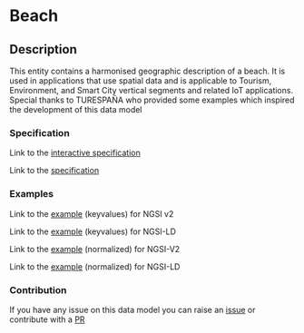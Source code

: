 # Beach

## Description 

This entity contains a harmonised geographic description of a beach. It is used in applications that use
spatial data and is applicable to Tourism, Environment, and Smart City vertical segments and related IoT
applications. Special thanks to TURESPAÑA who provided some examples which inspired the development of this data model

### Specification

Link to the [interactive specification](https://swagger.lab.fiware.org/?url=https://smart-data-models.github.io/dataModel.PointOfInterest/Beach/swagger.yaml)

Link to the [specification](https://github.com/smart-data-models/dataModel.PointOfInterest/blob/master/Beach/doc/spec.md)
### Examples

Link to the [example](https://smart-data-models.github.io/dataModel.PointOfInterest/Beach/examples/example.json) (keyvalues) for NGSI v2

Link to the [example](https://smart-data-models.github.io/dataModel.PointOfInterest/Beach/examples/example.jsonld) (keyvalues) for NGSI-LD

Link to the [example](https://smart-data-models.github.io/dataModel.PointOfInterest/Beach/examples/example-normalized.json) (normalized) for NGSI-V2

Link to the [example](https://smart-data-models.github.io/dataModel.PointOfInterest/Beach/examples/example-normalized.jsonld) (normalized) for NGSI-LD
### Contribution

 If you have any issue on this data model you can raise an [issue](https://github.com/smart-data-models/dataModel.PointOfInterest/issues)  or contribute with a [PR](https://github.com/smart-data-models/dataModel.PointOfInterest/pulls)
